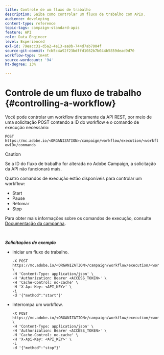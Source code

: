 ```yaml
---
title: Controle de um fluxo de trabalho
description: Saiba como controlar um fluxo de trabalho com APIs.
audience: developing
content-type: reference
topic-tags: campaign-standard-apis
feature: API
role: Data Engineer
level: Experienced
exl-id: 79eacc31-d5a2-4e13-aa0b-744d7ab7004f
source-git-commit: fcb5c4a92f23bdffd1082b7b044b5859dead9d70
workflow-type: tm+mt
source-wordcount: '94'
ht-degree: 13%

---
```


# Controle de um fluxo de trabalho {#controlling-a-workflow}

Você pode controlar um workflow diretamente da API REST, por meio de uma solicitação POST contendo a ID do workflow e o comando de execução necessário:

`POST https://mc.adobe.io/<ORGANIZATION>/campaign/workflow/execution/<workflowID>/commands`

>[!CAUTION]
>
>Se a ID do fluxo de trabalho for alterada no Adobe Campaign, a solicitação da API não funcionará mais.

Quatro comandos de execução estão disponíveis para controlar um workflow:

* Start
* Pause
* Retomar
* Stop

Para obter mais informações sobre os comandos de execução, consulte [Documentação da campanha](https://experienceleague.adobe.com/docs/campaign-standard/using/managing-processes-and-data/executing-a-workflow/about-workflow-execution.html).

<br/>

***Solicitações de exemplo***

* Iniciar um fluxo de trabalho.

   ```
   -X POST https://mc.adobe.io/<ORGANIZATION>/campaign/workflow/execution/<workflowID>/commands \
   -H 'Content-Type: application/json' \
   -H 'Authorization: Bearer <ACCESS_TOKEN>' \
   -H 'Cache-Control: no-cache' \
   -H 'X-Api-Key: <API_KEY>' \
   -i
   -d '{"method":"start"}'
   ```

   <!-- + réponse -->

* Interrompa um workflow.

   ```
   -X POST https://mc.adobe.io/<ORGANIZATION>/campaign/workflow/execution/<workflowID>/commands \
   -H 'Content-Type: application/json' \
   -H 'Authorization: Bearer <ACCESS_TOKEN>' \
   -H 'Cache-Control: no-cache' \
   -H 'X-Api-Key: <API_KEY>' \
   -i
   -d '{"method":"stop"}'
   ```

   <!-- + réponse -->
